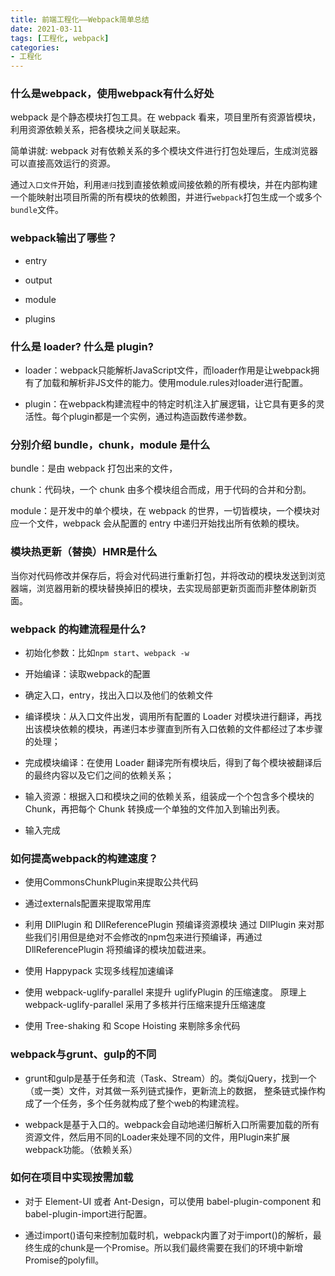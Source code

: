 ```yaml
---
title: 前端工程化——Webpack简单总结
date: 2021-03-11
tags: [工程化, webpack]
categories: 
- 工程化
---
```


### 什么是webpack，使用webpack有什么好处

webpack 是个静态模块打包工具。在 webpack 看来，项目里所有资源皆模块，利用资源依赖关系，把各模块之间关联起来。

简单讲就: webpack 对有依赖关系的多个模块文件进行打包处理后，生成浏览器可以直接高效运行的资源。

通过`入口文件`开始，利用`递归`找到直接依赖或间接依赖的所有模块，并在内部构建一个能映射出项目所需的所有模块的依赖图，并进行`webpack`打包生成一个或多个`bundle`文件。

### webpack输出了哪些？

 - entry

 - output

 - module

 - plugins

### 什么是 loader? 什么是 plugin?

 - loader：webpack只能解析JavaScript文件，而loader作用是让webpack拥有了加载和解析非JS文件的能力。使用module.rules对loader进行配置。

 - plugin：在webpack构建流程中的特定时机注入扩展逻辑，让它具有更多的灵活性。每个plugin都是一个实例，通过构造函数传递参数。

### 分别介绍 bundle，chunk，module 是什么

bundle：是由 webpack 打包出来的文件，

chunk：代码块，一个 chunk 由多个模块组合而成，用于代码的合并和分割。

module：是开发中的单个模块，在 webpack 的世界，一切皆模块，一个模块对应一个文件，webpack 会从配置的 entry 中递归开始找出所有依赖的模块。

### 模块热更新（替换）HMR是什么

当你对代码修改并保存后，将会对代码进行重新打包，并将改动的模块发送到浏览器端，浏览器用新的模块替换掉旧的模块，去实现局部更新页面而非整体刷新页面。

### webpack 的构建流程是什么?

 - 初始化参数：比如`npm start`、`webpack -w`

 - 开始编译：读取webpack的配置

 - 确定入口，entry，找出入口以及他们的依赖文件

 - 编译模块：从入口文件出发，调用所有配置的 Loader 对模块进行翻译，再找出该模块依赖的模块，再递归本步骤直到所有入口依赖的文件都经过了本步骤的处理；
 
 - 完成模块编译：在使用 Loader 翻译完所有模块后，得到了每个模块被翻译后的最终内容以及它们之间的依赖关系；

 - 输入资源：根据入口和模块之间的依赖关系，组装成一个个包含多个模块的 Chunk，再把每个 Chunk 转换成一个单独的文件加入到输出列表。

 - 输入完成

 ### 如何提高webpack的构建速度？

 - 使用CommonsChunkPlugin来提取公共代码

 - 通过externals配置来提取常用库

 - 利用 DllPlugin 和 DllReferencePlugin 预编译资源模块 通过 DllPlugin 来对那些我们引用但是绝对不会修改的npm包来进行预编译，再通过 DllReferencePlugin 将预编译的模块加载进来。

 - 使用 Happypack 实现多线程加速编译

 - 使用 webpack-uglify-parallel 来提升 uglifyPlugin 的压缩速度。 原理上 webpack-uglify-parallel 采用了多核并行压缩来提升压缩速度

 - 使用 Tree-shaking 和 Scope Hoisting 来剔除多余代码

 ### webpack与grunt、gulp的不同

 - grunt和gulp是基于任务和流（Task、Stream）的。类似jQuery，找到一个（或一类）文件，对其做一系列链式操作，更新流上的数据， 整条链式操作构成了一个任务，多个任务就构成了整个web的构建流程。

 - webpack是基于入口的。webpack会自动地递归解析入口所需要加载的所有资源文件，然后用不同的Loader来处理不同的文件，用Plugin来扩展webpack功能。（依赖关系）

 ### 如何在项目中实现按需加载

 - 对于 Element-UI 或者 Ant-Design，可以使用 babel-plugin-component 和 babel-plugin-import进行配置。

 - 通过import()语句来控制加载时机，webpack内置了对于import()的解析，最终生成的chunk是一个Promise。所以我们最终需要在我们的环境中新增Promise的polyfill。


